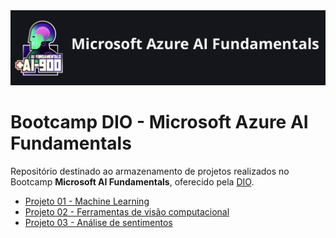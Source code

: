 
<img src="Logo.png">

# Bootcamp DIO - Microsoft Azure AI Fundamentals

Repositório destinado ao armazenamento de projetos realizados no Bootcamp **Microsoft AI Fundamentals**, oferecido pela [DIO](https://www.dio.me).

- [Projeto 01 - Machine Learning](https://github.com/Gabee-p/LabAzure-MachineLearning/tree/main/LAB01%20-%20Machine%20Learning)
- [Projeto 02 - Ferramentas de visão computacional](https://github.com/Gabee-p/LabAzure-MachineLearning/tree/main/LAB02%20-%20Visao%20Computacional)
- [Projeto 03 - Análise de sentimentos](https://github.com/Gabee-p/LabAzure-MachineLearning/tree/main/LAB03%20-%20Análise%20de%20Sentimentos%20)



